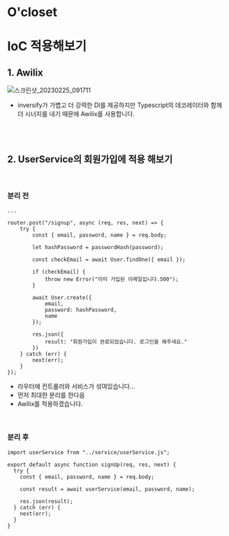 # O'closet
# IoC 적용해보기

## 1. Awilix
![스크린샷_20230225_091711](https://user-images.githubusercontent.com/97277365/221360017-f8287d71-ec9d-4a85-9b85-d36edad46f0e.png)
- inversify가 가볍고 더 강력한 DI를 제공하지만 Typescript의 데코레이터와 함께 더 시너지를 내기 때문에 Awilix를 사용합니다.
<br />
<br />

## 2. UserService의 회원가입에 적용 해보기
<br />

### 분리 전

```
...

router.post("/signup", async (req, res, next) => {
    try {
        const { email, password, name } = req.body;
    
        let hashPassword = passwordHash(password);
    
        const checkEmail = await User.findOne({ email });
    
        if (checkEmail) {
            throw new Error("이미 가입된 이메일입니다.500");
        }
    
        await User.create({
            email,
            password: hashPassword,
            name
        });
    
        res.json({
            result: "회원가입이 완료되었습니다. 로그인을 해주세요."
        })
    } catch (err) {
        next(err);
    }
});
```
- 라우터에 컨트롤러와 서비스가 섞여있습니다...
- 먼저 최대한 분리를 한다음
- Awilix를 적용하겠습니다.
<br />

### 분리 후
```
import userService from "../service/userService.js";

export default async function signUp(req, res, next) {
  try {
    const { email, password, name } = req.body;

    const result = await userService(email, password, name);

    res.json(result);
  } catch (err) {
    next(err);
  }
}
```
